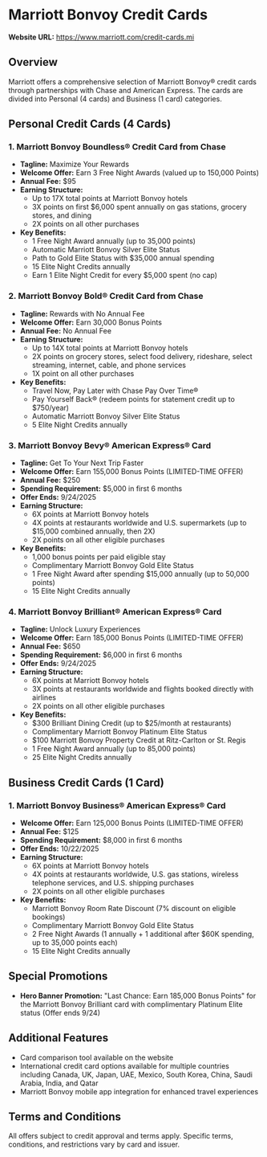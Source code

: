 # Marriott Bonvoy Credit Cards

**Website URL:** https://www.marriott.com/credit-cards.mi

## Overview
Marriott offers a comprehensive selection of Marriott Bonvoy® credit cards through partnerships with Chase and American Express. The cards are divided into Personal (4 cards) and Business (1 card) categories.

## Personal Credit Cards (4 Cards)

### 1. Marriott Bonvoy Boundless® Credit Card from Chase
- **Tagline:** Maximize Your Rewards
- **Welcome Offer:** Earn 3 Free Night Awards (valued up to 150,000 Points)
- **Annual Fee:** $95
- **Earning Structure:**
  - Up to 17X total points at Marriott Bonvoy hotels
  - 3X points on first $6,000 spent annually on gas stations, grocery stores, and dining
  - 2X points on all other purchases
- **Key Benefits:**
  - 1 Free Night Award annually (up to 35,000 points)
  - Automatic Marriott Bonvoy Silver Elite Status
  - Path to Gold Elite Status with $35,000 annual spending
  - 15 Elite Night Credits annually
  - Earn 1 Elite Night Credit for every $5,000 spent (no cap)

### 2. Marriott Bonvoy Bold® Credit Card from Chase
- **Tagline:** Rewards with No Annual Fee
- **Welcome Offer:** Earn 30,000 Bonus Points
- **Annual Fee:** No Annual Fee
- **Earning Structure:**
  - Up to 14X total points at Marriott Bonvoy hotels
  - 2X points on grocery stores, select food delivery, rideshare, select streaming, internet, cable, and phone services
  - 1X point on all other purchases
- **Key Benefits:**
  - Travel Now, Pay Later with Chase Pay Over Time®
  - Pay Yourself Back® (redeem points for statement credit up to $750/year)
  - Automatic Marriott Bonvoy Silver Elite Status
  - 5 Elite Night Credits annually

### 3. Marriott Bonvoy Bevy® American Express® Card
- **Tagline:** Get To Your Next Trip Faster
- **Welcome Offer:** Earn 155,000 Bonus Points (LIMITED-TIME OFFER)
- **Annual Fee:** $250
- **Spending Requirement:** $5,000 in first 6 months
- **Offer Ends:** 9/24/2025
- **Earning Structure:**
  - 6X points at Marriott Bonvoy hotels
  - 4X points at restaurants worldwide and U.S. supermarkets (up to $15,000 combined annually, then 2X)
  - 2X points on all other eligible purchases
- **Key Benefits:**
  - 1,000 bonus points per paid eligible stay
  - Complimentary Marriott Bonvoy Gold Elite Status
  - 1 Free Night Award after spending $15,000 annually (up to 50,000 points)
  - 15 Elite Night Credits annually

### 4. Marriott Bonvoy Brilliant® American Express® Card
- **Tagline:** Unlock Luxury Experiences
- **Welcome Offer:** Earn 185,000 Bonus Points (LIMITED-TIME OFFER)
- **Annual Fee:** $650
- **Spending Requirement:** $6,000 in first 6 months
- **Offer Ends:** 9/24/2025
- **Earning Structure:**
  - 6X points at Marriott Bonvoy hotels
  - 3X points at restaurants worldwide and flights booked directly with airlines
  - 2X points on all other eligible purchases
- **Key Benefits:**
  - $300 Brilliant Dining Credit (up to $25/month at restaurants)
  - Complimentary Marriott Bonvoy Platinum Elite Status
  - $100 Marriott Bonvoy Property Credit at Ritz-Carlton or St. Regis
  - 1 Free Night Award annually (up to 85,000 points)
  - 25 Elite Night Credits annually

## Business Credit Cards (1 Card)

### 1. Marriott Bonvoy Business® American Express® Card
- **Welcome Offer:** Earn 125,000 Bonus Points (LIMITED-TIME OFFER)
- **Annual Fee:** $125
- **Spending Requirement:** $8,000 in first 6 months
- **Offer Ends:** 10/22/2025
- **Earning Structure:**
  - 6X points at Marriott Bonvoy hotels
  - 4X points at restaurants worldwide, U.S. gas stations, wireless telephone services, and U.S. shipping purchases
  - 2X points on all other eligible purchases
- **Key Benefits:**
  - Marriott Bonvoy Room Rate Discount (7% discount on eligible bookings)
  - Complimentary Marriott Bonvoy Gold Elite Status
  - 2 Free Night Awards (1 annually + 1 additional after $60K spending, up to 35,000 points each)
  - 15 Elite Night Credits annually

## Special Promotions
- **Hero Banner Promotion:** "Last Chance: Earn 185,000 Bonus Points" for the Marriott Bonvoy Brilliant card with complimentary Platinum Elite status (Offer ends 9/24)

## Additional Features
- Card comparison tool available on the website
- International credit card options available for multiple countries including Canada, UK, Japan, UAE, Mexico, South Korea, China, Saudi Arabia, India, and Qatar
- Marriott Bonvoy mobile app integration for enhanced travel experiences

## Terms and Conditions
All offers subject to credit approval and terms apply. Specific terms, conditions, and restrictions vary by card and issuer.